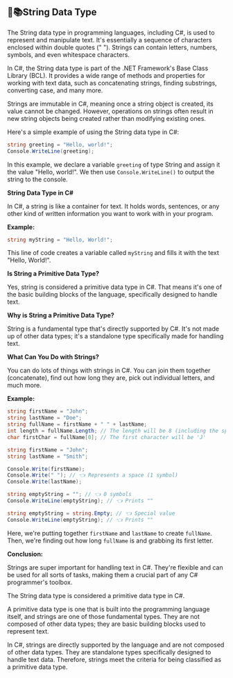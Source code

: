 ## 📜📚String Data Type

The String data type in programming languages, including C#, is used to represent and manipulate text. It's essentially a sequence of characters enclosed within double quotes (" "). Strings can contain letters, numbers, symbols, and even whitespace characters.

In C#, the String data type is part of the .NET Framework's Base Class Library (BCL). It provides a wide range of methods and properties for working with text data, such as concatenating strings, finding substrings, converting case, and many more.

Strings are immutable in C#, meaning once a string object is created, its value cannot be changed. However, operations on strings often result in new string objects being created rather than modifying existing ones.

Here's a simple example of using the String data type in C#:

```csharp
string greeting = "Hello, world!";
Console.WriteLine(greeting);
```

In this example, we declare a variable `greeting` of type String and assign it the value "Hello, world!". We then use `Console.WriteLine()` to output the string to the console.

**String Data Type in C#**

In C#, a string is like a container for text. It holds words, sentences, or any other kind of written information you want to work with in your program.

**Example:**

```csharp
string myString = "Hello, World!";
```

This line of code creates a variable called `myString` and fills it with the text "Hello, World!".

**Is String a Primitive Data Type?**

Yes, string is considered a primitive data type in C#. That means it's one of the basic building blocks of the language, specifically designed to handle text.

**Why is String a Primitive Data Type?**

String is a fundamental type that's directly supported by C#. It's not made up of other data types; it's a standalone type specifically made for handling text.

**What Can You Do with Strings?**

You can do lots of things with strings in C#. You can join them together (concatenate), find out how long they are, pick out individual letters, and much more.

**Example:**

```csharp
string firstName = "John";
string lastName = "Doe";
string fullName = firstName + " " + lastName;
int length = fullName.Length; // The length will be 8 (including the space)
char firstChar = fullName[0]; // The first character will be 'J'
```


```csharp
string firstName = "John";
string lastName = "Smith";

Console.Write(firstName);
Console.Write(" "); // 👈 Represents a space (1 symbol)
Console.Write(lastName);
```

```csharp
string emptyString = ""; // 👈 0 symbols
Console.WriteLine(emptyString); // 👈 Prints ""
```

```csharp
string emptyString = string.Empty; // 👈 Special value
Console.WriteLine(emptyString); // 👈 Prints ""
```

Here, we're putting together `firstName` and `lastName` to create `fullName`. Then, we're finding out how long `fullName` is and grabbing its first letter.

**Conclusion:**

Strings are super important for handling text in C#. They're flexible and can be used for all sorts of tasks, making them a crucial part of any C# programmer's toolbox.

The String data type is considered a primitive data type in C#. 

A primitive data type is one that is built into the programming language itself, and strings are one of those fundamental types. They are not composed of other data types; they are basic building blocks used to represent text.

In C#, strings are directly supported by the language and are not composed of other data types. They are standalone types specifically designed to handle text data. Therefore, strings meet the criteria for being classified as a primitive data type.
